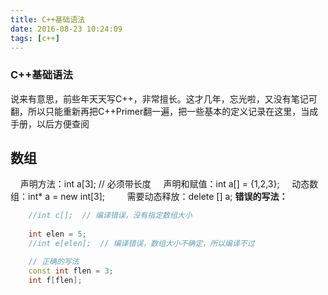 ```yaml
---
title: C++基础语法
date: 2016-08-23 10:24:09
tags: [c++]
---
```


### C++基础语法
说来有意思，前些年天天写C++，非常擅长。这才几年，忘光啦，又没有笔记可翻，所以只能重新再把C++Primer翻一遍，把一些基本的定义记录在这里，当成手册，以后方便查阅


## 数组
&nbsp;&nbsp;&nbsp;&nbsp;声明方法：int a[3]; // 必须带长度
&nbsp;&nbsp;&nbsp;&nbsp;声明和赋值：int a[] = {1,2,3};
&nbsp;&nbsp;&nbsp;&nbsp;动态数组：int* a = new int[3];
&nbsp;&nbsp;&nbsp;&nbsp;&nbsp;&nbsp;&nbsp;&nbsp;需要动态释放：delete [] a;
__错误的写法：__
``` cpp
	//int c[];	// 编译错误，没有指定数组大小
	
	int elen = 5;
	//int e[elen];	// 编译错误，数组大小不确定，所以编译不过

	// 正确的写法
	const int flen = 3;
	int f[flen];

```
